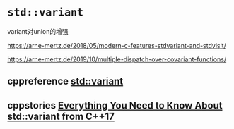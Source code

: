 # `std::variant`

variant对union的增强



https://arne-mertz.de/2018/05/modern-c-features-stdvariant-and-stdvisit/

https://arne-mertz.de/2019/10/multiple-dispatch-over-covariant-functions/

## cppreference [std::variant](https://en.cppreference.com/w/cpp/utility/variant)



## cppstories [Everything You Need to Know About std::variant from C++17](https://www.cppstories.com/2018/06/variant/)